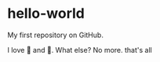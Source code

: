 # hello-world
My first repository on GitHub.

I love :tea: and :dancers:.
What else?
No more.
that's all

